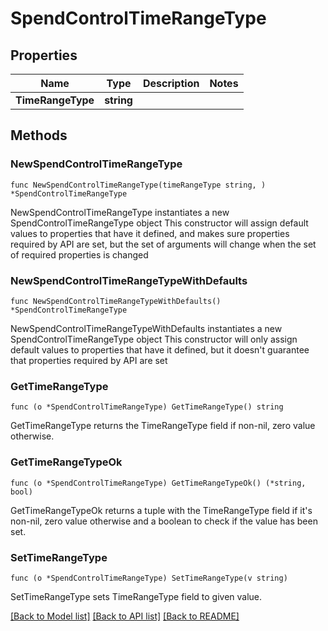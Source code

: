 # SpendControlTimeRangeType

## Properties

Name | Type | Description | Notes
------------ | ------------- | ------------- | -------------
**TimeRangeType** | **string** |  | 

## Methods

### NewSpendControlTimeRangeType

`func NewSpendControlTimeRangeType(timeRangeType string, ) *SpendControlTimeRangeType`

NewSpendControlTimeRangeType instantiates a new SpendControlTimeRangeType object
This constructor will assign default values to properties that have it defined,
and makes sure properties required by API are set, but the set of arguments
will change when the set of required properties is changed

### NewSpendControlTimeRangeTypeWithDefaults

`func NewSpendControlTimeRangeTypeWithDefaults() *SpendControlTimeRangeType`

NewSpendControlTimeRangeTypeWithDefaults instantiates a new SpendControlTimeRangeType object
This constructor will only assign default values to properties that have it defined,
but it doesn't guarantee that properties required by API are set

### GetTimeRangeType

`func (o *SpendControlTimeRangeType) GetTimeRangeType() string`

GetTimeRangeType returns the TimeRangeType field if non-nil, zero value otherwise.

### GetTimeRangeTypeOk

`func (o *SpendControlTimeRangeType) GetTimeRangeTypeOk() (*string, bool)`

GetTimeRangeTypeOk returns a tuple with the TimeRangeType field if it's non-nil, zero value otherwise
and a boolean to check if the value has been set.

### SetTimeRangeType

`func (o *SpendControlTimeRangeType) SetTimeRangeType(v string)`

SetTimeRangeType sets TimeRangeType field to given value.



[[Back to Model list]](../README.md#documentation-for-models) [[Back to API list]](../README.md#documentation-for-api-endpoints) [[Back to README]](../README.md)


